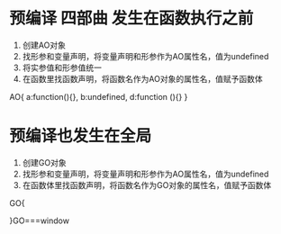# 预编译 四部曲 发生在函数执行之前
1. 创建AO对象
2. 找形参和变量声明，将变量声明和形参作为AO属性名，值为undefined
3. 将实参值和形参值统一
4. 在函数里找函数声明，将函数名作为AO对象的属性名，值赋予函数体

AO{
  a:function(){},
  b:undefined,
  d:function (){}
}

# 预编译也发生在全局
1. 创建GO对象
2. 找形参和变量声明，将变量声明和形参作为AO属性名，值为undefined
3. 在函数体里找函数声明，将函数名作为GO对象的属性名，值赋予函数体

GO{

}GO===window
